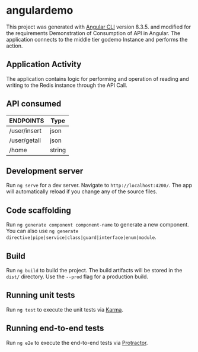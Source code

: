 # angulardemo

This project was generated with [Angular CLI](https://github.com/angular/angular-cli) version 8.3.5.
and modified for the requirements
Demonstration of Consumption of API in Angular.
The application connects to the middle tier godemo Instance and performs the action.

## Application Activity

The application contains logic for performing and operation of reading and writing to the Redis instance through the API Call.

## API consumed


|    ENDPOINTS |   Type   |
|--------------|----------|
| /user/insert | json     |
| /user/getall | json     |
| /home        | string   |



## Development server
Run `ng serve` for a dev server. Navigate to `http://localhost:4200/`. The app will automatically reload if you change any of the source files.

## Code scaffolding

Run `ng generate component component-name` to generate a new component. You can also use `ng generate directive|pipe|service|class|guard|interface|enum|module`.

## Build

Run `ng build` to build the project. The build artifacts will be stored in the `dist/` directory. Use the `--prod` flag for a production build.

## Running unit tests
Run `ng test` to execute the unit tests via [Karma](https://karma-runner.github.io).

## Running end-to-end tests
Run `ng e2e` to execute the end-to-end tests via [Protractor](http://www.protractortest.org/).

